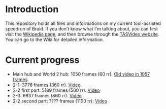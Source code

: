 Introduction
============

This repository holds all files and informations on my current tool-assisted speedrun of Braid. If you don't know what I'm talking about, you can first visit the [Wikipedia page](http://en.wikipedia.org/wiki/Tool-assisted_speedrun), and then browse through the [TASVideo website](http://tasvideos.org/). You can go to the Wiki for detailed information.

Current progress
================

- Main hub and World 2 hub: 1050 frames (60 rr). [Old video in 1057 frames](http://dl.dropbox.com/u/57820665/braid_start.mkv).
- 2-1: 3778 frames (360 rr). [Video](http://dl.dropbox.com/u/57820665/braid_2-1.mkv).
- 2-2 first part: 5189 frames (500 rr). [Video](http://dl.dropbox.com/u/57820665/braid_2-2.mkv)
- 2-3: 6837 frames (860 rr). [Video](http://dl.dropbox.com/u/57820665/braid_2-3.mkv)
- 2-2 second part: ???? frames (1100 rr). [Video](http://dl.dropbox.com/u/57820665/braid_2-2bis.mkv)